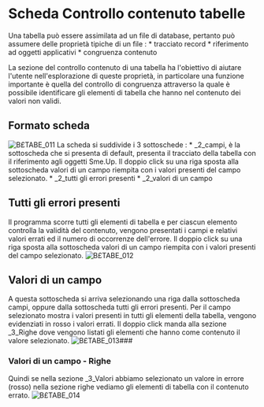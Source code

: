 # Scheda Controllo contenuto tabelle
Una tabella può essere assimilata ad un file di database, pertanto può assumere delle proprietà tipiche di un file : 
 \* tracciato record
 \* riferimento ad oggetti applicativi
 \* congruenza contenuto

La sezione del controllo contenuto di una tabella ha l'obiettivo di aiutare l'utente nell'esplorazione di queste proprietà, in particolare una funzione importante è quella del controllo di congruenza attraverso la quale è possibile identificare gli elementi di tabella che hanno nel contenuto dei valori non validi.

## Formato scheda
![B£TABE_011](http://localhost:3000/immagini/MBDOC_SCH-ST_CC/BXTABE_011.png)
La scheda si suddivide i 3 sottoschede : 
 \* _2_campi, è la sottoscheda che si presenta di default, presenta il tracciato della tabella con il riferimento agli oggetti Sme.Up. Il doppio click su una riga sposta alla sottoscheda valori di un campo riempita con i valori presenti del campo selezionato.
 \* _2_tutti gli errori presenti
 \* _2_valori di un campo

## Tutti gli errori presenti
Il programma scorre tutti gli elementi di tabella e per ciascun elemento controlla la validità del contenuto, vengono presentati i campi e relativi valori errati ed il numero di occorrenze dell'errore. Il doppio click su una riga sposta alla sottoscheda valori di un campo riempita con i valori presenti del campo selezionato.
![B£TABE_012](http://localhost:3000/immagini/MBDOC_SCH-ST_CC/BXTABE_012.png)
## Valori di un campo
A questa sottoscheda si arriva selezionando una riga dalla sottoscheda campi, oppure dalla sottoscheda tutti gli errori presenti.
Per il campo selezionato mostra i valori presenti in tutti gli elementi della tabella, vengono evidenziati in rosso i valori errati. Il doppio click manda alla sezione _3_Righe dove vengono listati gli elementi che hanno come contenuto il valore selezionato.
![B£TABE_013](http://localhost:3000/immagini/MBDOC_SCH-ST_CC/BXTABE_013.png)###
### Valori di un campo - Righe
Quindi se nella sezione _3_Valori abbiamo selezionato un valore in errore (rosso) nella sezione righe vediamo gli elementi di tabella con il contenuto errato.
![B£TABE_014](http://localhost:3000/immagini/MBDOC_SCH-ST_CC/BXTABE_014.png)